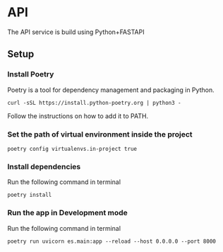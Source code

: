 # API

The API service is build using Python+FASTAPI

## Setup

### Install Poetry

Poetry is a tool for dependency management and packaging in Python.

```shell
curl -sSL https://install.python-poetry.org | python3 -
```

Follow the instructions on how to add it to PATH.

### Set the path of virtual environment inside the project

```shell
poetry config virtualenvs.in-project true
```

### Install dependencies

Run the following command in terminal

```shell
poetry install
```

### Run the app in Development mode

Run the following command in terminal

```shell
poetry run uvicorn es.main:app --reload --host 0.0.0.0 --port 8000
```

